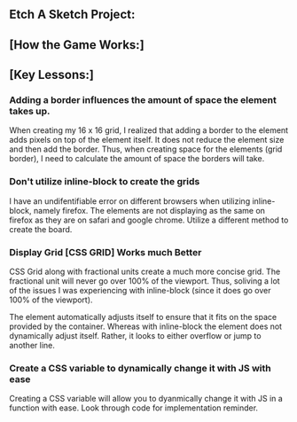 
Etch A Sketch Project:
------------------------------------------------------------

[How the Game Works:]
------------------------------------------------------------



[Key Lessons:]
------------------------------------------------------------

<h3>Adding a border influences the amount of space the element takes up.</h3>
When creating my 16 x 16 grid, I realized that adding a border to the element adds pixels on top of the element itself. It does not reduce the element size and then add the border. Thus, when creating space for the elements (grid border), I need to calculate the amount of space the borders will take.

<h3>Don't utilize inline-block to create the grids</h3>
I have an undifentifiable error on different browsers when utilizing inline-block, namely firefox. The elements are not displaying as the same on firefox as they are on safari and google chrome. Utilize a different method to create the board.

<h3>Display Grid [CSS GRID] Works much Better</h3>
CSS Grid along with fractional units create a much more concise grid. The fractional unit will never go over 100% of the viewport. Thus, soliving a lot of the issues I was experiencing with inline-block (since it does go over 100% of the viewport).

The element automatically adjusts itself to ensure that it fits on the space provided by the container. Whereas with inline-block the element does not dynamically adjust itself. Rather, it looks to either overflow or jump to another line.

<h3>Create a CSS variable to dynamically change it with JS with ease</h3>
Creating a CSS variable will allow you to dyanmically change it with JS in a function with ease. Look through code for implementation reminder.